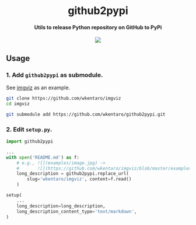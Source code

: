 <h1 align="center">
  github2pypi
</h1>

<h4 align="center">
  Utils to release Python repository on GitHub to PyPi
</h4>

<div align="center">
  <a href="https://travis-ci.com/wkentaro/github2pypi"><img src="https://travis-ci.com/wkentaro/github2pypi.svg?branch=master"></a>
</div>


## Usage


### 1. Add `github2pypi` as submodule.

See [imgviz](https://github.com/wkentaro/imgviz) as an example.

```bash
git clone https://github.com/wkentaro/imgviz
cd imgviz

git submodule add https://github.com/wkentaro/github2pypi.git
```


### 2. Edit `setup.py`.

```python
import github2pypi

...
with open('README.md') as f:
    # e.g., ![](examples/image.jpg) ->
    #       ![](https://github.com/wkentaro/imgviz/blob/master/examples/image.jpg)
    long_description = github2pypi.replace_url(
        slug='wkentaro/imgviz', content=f.read()
    )

setup(
    ...
    long_description=long_description,
    long_description_content_type='text/markdown',
)
```
